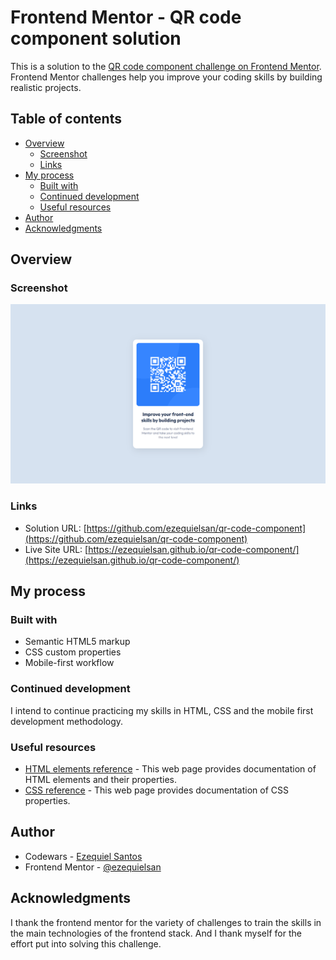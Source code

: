 # Frontend Mentor - QR code component solution

This is a solution to the [QR code component challenge on Frontend Mentor](https://www.frontendmentor.io/challenges/qr-code-component-iux_sIO_H). Frontend Mentor challenges help you improve your coding skills by building realistic projects. 

## Table of contents

- [Overview](#overview)
  - [Screenshot](#screenshot)
  - [Links](#links)
- [My process](#my-process)
  - [Built with](#built-with)
  - [Continued development](#continued-development)
  - [Useful resources](#useful-resources)
- [Author](#author)
- [Acknowledgments](#acknowledgments)

## Overview

### Screenshot

![](./design/screenshot.png)

### Links

- Solution URL: [https://github.com/ezequielsan/qr-code-component](https://github.com/ezequielsan/qr-code-component)
- Live Site URL: [https://ezequielsan.github.io/qr-code-component/](https://ezequielsan.github.io/qr-code-component/)

## My process

### Built with

- Semantic HTML5 markup
- CSS custom properties
- Mobile-first workflow

### Continued development

I intend to continue practicing my skills in HTML, CSS and the mobile first development methodology.

### Useful resources

- [HTML elements reference](https://developer.mozilla.org/en-US/docs/Web/HTML/Element) - This web page provides documentation of HTML elements and their properties.
- [CSS reference](https://developer.mozilla.org/en-US/docs/Web/CSS/Reference) - This web page provides documentation of CSS properties.

## Author

- Codewars - [Ezequiel Santos](https://www.codewars.com/users/Ezequiel%20Santos)
- Frontend Mentor - [@ezequielsan](https://www.frontendmentor.io/profile/ezequielsan)

## Acknowledgments

I thank the frontend mentor for the variety of challenges to train the skills in the main technologies of the frontend stack. And I thank myself for the effort put into solving this challenge.
